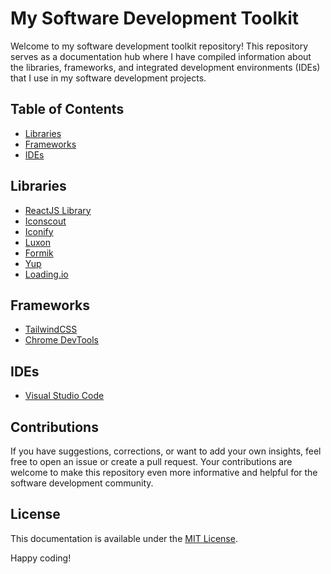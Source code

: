 # My Software Development Toolkit

Welcome to my software development toolkit repository! This repository serves as a documentation hub where I have compiled information about the libraries, frameworks, and integrated development environments (IDEs) that I use in my software development projects. 

## Table of Contents

- [Libraries](#libraries)
- [Frameworks](#frameworks)
- [IDEs](#ides)

## Libraries

- [ReactJS Library](https://react.dev/)
- [Iconscout](https://iconscout.com/unicons)
- [Iconify](https://iconify.design/docs/icon-components/react/)
- [Luxon](https://moment.github.io/luxon/#/?id=luxon)
- [Formik](https://formik.org/docs)
- [Yup](https://www.npmjs.com/package/yup)
- [Loading.io](https://loading.io/)

## Frameworks

- [TailwindCSS](https://tailwindcss.com/docs/guides/create-react-app)
- [Chrome DevTools](https://github.com/GoogleChrome/lighthouse)

## IDEs

- [Visual Studio Code](https://code.visualstudio.com/docs)

## Contributions

If you have suggestions, corrections, or want to add your own insights, feel free to open an issue or create a pull request. Your contributions are welcome to make this repository even more informative and helpful for the software development community.

## License

This documentation is available under the [MIT License](LICENSE).

Happy coding!
